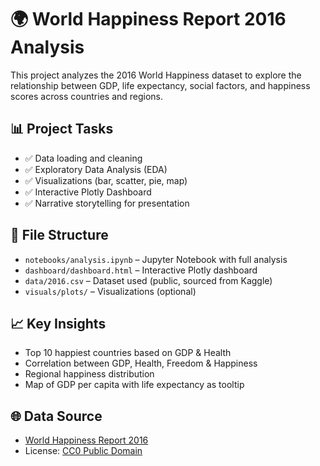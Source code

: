 # 🌍 World Happiness Report 2016 Analysis

This project analyzes the 2016 World Happiness dataset to explore the relationship between GDP, life expectancy, social factors, and happiness scores across countries and regions.

## 📊 Project Tasks

- ✅ Data loading and cleaning
- ✅ Exploratory Data Analysis (EDA)
- ✅ Visualizations (bar, scatter, pie, map)
- ✅ Interactive Plotly Dashboard
- ✅ Narrative storytelling for presentation

## 📁 File Structure

- `notebooks/analysis.ipynb` – Jupyter Notebook with full analysis
- `dashboard/dashboard.html` – Interactive Plotly dashboard
- `data/2016.csv` – Dataset used (public, sourced from Kaggle)
- `visuals/plots/` – Visualizations (optional)


## 📈 Key Insights

- Top 10 happiest countries based on GDP & Health
- Correlation between GDP, Health, Freedom & Happiness
- Regional happiness distribution
- Map of GDP per capita with life expectancy as tooltip

## 🌐 Data Source

- [World Happiness Report 2016](https://cf-courses-data.s3.us.cloud-object-storage.appdomain.cloud/IBMSkillsNetwork-AI0272EN-SkillsNetwork/labs/dataset/2016.csv)  
- License: [CC0 Public Domain](https://creativecommons.org/publicdomain/zero/1.0/)

